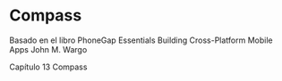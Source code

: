# Compass
Basado en el libro PhoneGap Essentials
Building Cross-Platform Mobile Apps
John M. Wargo

Capítulo 13 Compass 
